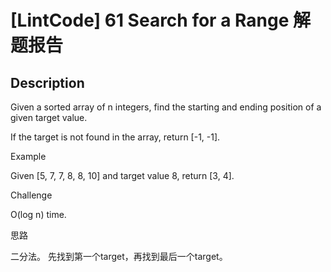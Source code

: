 # [LintCode] 61 Search for a Range 解题报告

## Description

Given a sorted array of n integers, find the starting and ending position of a given target value.

If the target is not found in the array, return [-1, -1].


Example

Given [5, 7, 7, 8, 8, 10] and target value 8,
return [3, 4].


Challenge

O(log n) time.

思路

二分法。
先找到第一个target，再找到最后一个target。

